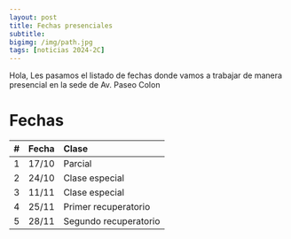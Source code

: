 ```yaml
---
layout: post
title: Fechas presenciales
subtitle:  
bigimg: /img/path.jpg
tags: [noticias 2024-2C]
---
```


Hola,
Les pasamos el listado de fechas donde vamos a trabajar de manera presencial en la sede de Av. Paseo Colon

# Fechas 

| #  | Fecha  | Clase  |
|:--:|:------:|:------|
| 1  | 17/10   | Parcial |
| 2  | 24/10   | Clase especial |
| 3  | 11/11   | Clase especial |
| 4  | 25/11   | Primer recuperatorio |
| 5  | 28/11   | Segundo recuperatorio |